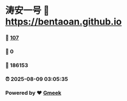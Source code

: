 # 涛安一号 :link: https://bentaoan.github.io 
### :page_facing_up: [107](https://bentaoan.github.io/tag.html) 
### :speech_balloon: 0 
### :hibiscus: 186153 
### :alarm_clock: 2025-08-09 03:05:35 
### Powered by :heart: [Gmeek](https://github.com/Meekdai/Gmeek)
